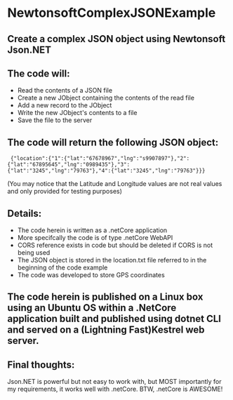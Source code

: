 # NewtonsoftComplexJSONExample
## Create a complex JSON object using Newtonsoft Json.NET
## The code will: 
- Read the contents of a JSON file
- Create a new JObject containing the contents of the read file
- Add a new record to the JObject
- Write the new JObject's contents to a file
- Save the file to the server
## The code will return the following JSON object:
``` {"location":{"1":{"lat":"67678967","lng":"s9907897"},"2":{"lat":"67895645","lng":"0989435"},"3":{"lat":"3245","lng":"79763"},"4":{"lat":"3245","lng":"79763"}}}```

(You may notice that the Latitude and Longitude values are not real values and only provided for testing purposes)
## Details:
- The code herein is written as a .netCore application
- More specifcally the code is of type .netCore WebAPI
- CORS reference exists in code but should be deleted if CORS is not being used
- The JSON object is stored in the location.txt file referred to in the beginning of the code example
- The code was developed to store GPS coordinates
## The code herein is published on a Linux box using an Ubuntu OS within a .NetCore application built and published using dotnet CLI and served on a (Lightning Fast)Kestrel web server.
## Final thoughts:
Json.NET is powerful but not easy to work with, but MOST importantly for my requirements, it works well with .netCore. BTW, .netCore is AWESOME!




